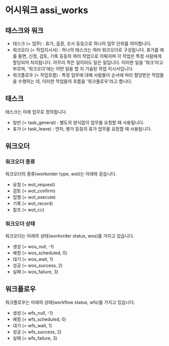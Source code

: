 # 어시워크 assi_works

## 태스크와 워크

* 태스크 (= 업무) : 휴가, 출장, 조사 등등으로 하나의 업무 단위를 의미합니다.
* 워크오더 (= 작업지시서) : 하나의 태스크는 여러 워크오더로 구성됩니다. 휴가를 예를 들면, 신청, 검토, 기록 등등의 여러 작업으로 이뤄지며 각 작업은 특정 사람에게 할당되어 처리됩니다. 아무리 작은 일이라도 일은 일입니다. 이러한 일을 '워크'라고 부르며, '워크오더'에는 어떤 일을 할 지 기술된 작업 지시서입니다.
* 워크플로우 (= 작업흐름) : 특정 업무에 대해 사람들이 순서에 따라 할당받은 작업들을 수행하는 데, 이러한 작업들의 흐름을 '워크플로우'라고 합니다.

## 태스크

태스크는 아래 업무로 정의됩니다.

* 일반 (= task_general) : 별도의 양식없이 업무를 요청할 때 사용됩니다.
* 휴가 (= task_leave) : 연차, 병가 등등의 휴가 업무를 요청할 때 사용됩니다.

## 워크오더

### 워크오더 종류

워크오더의 종류(workorder type, wot)는 아래와 같습니다.

* 요청 (= wot_request)
* 검토 (= wot_confirm)
* 집행 (= wot_execute)
* 기록 (= wot_record)
* 참조 (= wot_cc)

### 워크오더 상태

워크오더는 아래의 상태(workorder status, wos)를 가지고 있습니다. 

* 생성 (= wos_null, -1)
* 예정 (= wos_scheduled, 0)   
* 대기 (= wos_wait, 1)
* 성공 (= wos_success, 2)
* 실패 (= wos_failure, 3)

## 워크플로우

워크플로우는 아래의 상태(workflow status, wfs)를 가지고 있습니다. 

* 생성 (= wfs_null, -1)
* 예정 (= wfs_scheduled, 0)   
* 대기 (= wfs_wait, 1)
* 성공 (= wfs_success, 2)
* 실패 (= wfs_failure, 3)